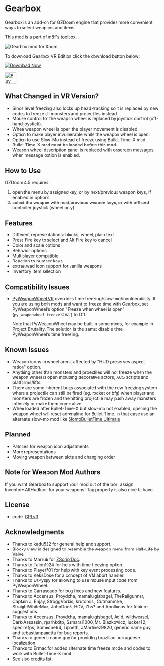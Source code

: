 # Gearbox

Gearbox is an add-on for GZDoom engine that provides more convenient ways to
select weapons and items.

This mod is a part of [m8f's toolbox](https://mmaulwurff.github.io/pages/toolbox).

![Gearbox mod for Doom](https://i.imgflip.com/7ak7cc.gif)

To download Gearbox VR Edition click the download button below:

[![Download Now](https://raster.shields.io/github/downloads/iAmErmac/gearbox/total)](https://github.com/iAmErmac/gearbox/releases/latest)

[<img src="https://cdn.ko-fi.com/cdn/kofi2.png?v=2" height="36" alt="Buy me a Cofee!">](https://ko-fi.com/ermac)

## What Changed in VR Version?
* Since level freezing also locks up head-tracking so it is replaced by new codes to freeze all monsters and projectiles instead.
* Mouse control for the weapon wheel is replaced by joystick control (off-hand joystick).
* When weapon wheel is open the player movement is disabled.
* Option to make player invulnerable while the weapon wheel is open.
* Option to use Slow-Mo instead of freeze using Bullet-Time-X mod. Bullet-Time-X mod must be loaded before this mod.
* Weapon wheel description panel is replaced with onscreen messages when message option is enabled.

## How to Use

GZDoom 4.5 required.

1. open the menu by assigned key, or by next/previous weapon keys, if enabled in options
2. select the weapon with next/previous weapon keys, or with offhand controller joystick (wheel only)

## Features

- Different representations: blocks, wheel, plain text
- Press Fire key to select and Alt Fire key to cancel
- Color and scale options
- Behavior options
- Multiplayer compatible
- Reaction to number keys
- extras.wad icon support for vanilla weapons
- Inventory item selection

## Compatibility Issues

- [PyWeaponWheel VR](https://github.com/iAmErmac/PyWeaponWheel-VR)
  overrides time freezing/slow-mo/invulnerability. If you are using both mods and want to freeze time with Gearbox, set PyWeaponWheel's option "Freeze when wheel is open" (`py_weaponwheel_freeze` CVar) to Off.

  Note that PyWeaponWheel may be built in some mods, for example in Project Brutality. The solution is the same: disable time PyWeaponWheel's time freezing.

## Known Issues

- Weapon icons in wheel aren't affected by "HUD preserves aspect ration" option.
- Anything other than monsters and proectiles will not freeze when the weapon wheel is open including decorative actors, ACS scripts and platforms/lifts.
- There are some inherent bugs associated with the new freezing system where a projectile can still be fired (eg. rocket or bfg) when player and monsters are frozen and the hitting projectile may push away monsters infinitely or make them come alive.
- When loaded after Bullet-Time-X but slow-mo not enabled, opening the weapon wheel will reset adrenaline for Bullet Time. In that case use an alternate slow-mo mod like [SlomoBulletTime Ultimate](https://www.moddb.com/addons/slomobullettime-ultimate-r3)

## Planned

- Patches for weapon icon adjustments
- More representations
- Moving weapon between slots and changing order

## Note for Weapon Mod Authors

If you want Gearbox to support your mod out of the box, assign
Inventory.AltHudIcon for your weapons! Tag property is also nice to have.

## License

- code: [GPLv3](copying.txt)

## Acknowledgments

- Thanks to kadu522 for general help and support.
- Blocky view is designed to resemble the weapon menu from Half-Life by Valve.
- Thanks to Marrub for [ZScriptDoc](https://github.com/marrub--/zdoom-doc).
- Thanks to Talon1024 for help with time freezing option.
- Thanks to Player701 for help with key event processing code.
- Thanks to KeksDose for a concept of VM abort handler.
- Thanks to DrPyspy for allowing to use mouse input code from PyWeaponWheel.
- Thanks to Carrascado for bug fixes and new features.
- Thanks to Accensus, Proydoha, mamaluigisbagel, TheRailgunner, Captain J,
  Enjay, StroggVorbis, krutomisi, Cutmanmike, StraightWhiteMan, JohnDoe8, HDV,
  Zhs2 and Apollucas for feature suggestions.
- Thanks to Accensus, Proydoha, mamaluigisbagel, Ac!d, wildweasel,
  Dark-Assassin, rparhkdtp, Samarai1000, Mr. Blazkowicz, lucker42, spectrefps,
  Someone64, Lippeth, JMartinez9820, generic name guy and sebastianpanetta for
  bug reports.
- Thanks to generic name guy for providing brazilian portuguese localization.
- Thanks to Ermac for added alternate time freeze mode and codes to work with Bullet-Time-X mod
- See also [credits list](credits.md).
